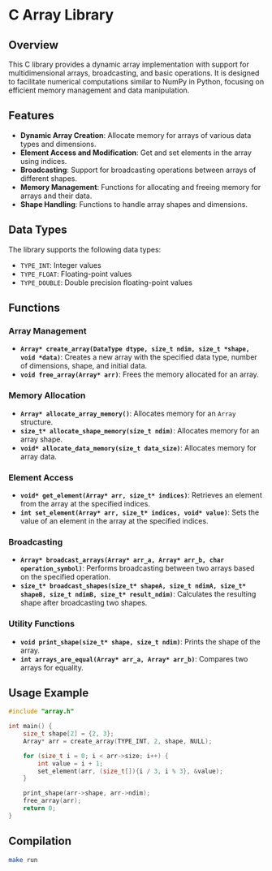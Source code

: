 # C Array Library

## Overview

This C library provides a dynamic array implementation with support for multidimensional arrays, broadcasting, and basic operations. It is designed to facilitate numerical computations similar to NumPy in Python, focusing on efficient memory management and data manipulation.

## Features

- **Dynamic Array Creation**: Allocate memory for arrays of various data types and dimensions.
- **Element Access and Modification**: Get and set elements in the array using indices.
- **Broadcasting**: Support for broadcasting operations between arrays of different shapes.
- **Memory Management**: Functions for allocating and freeing memory for arrays and their data.
- **Shape Handling**: Functions to handle array shapes and dimensions.

## Data Types

The library supports the following data types:

- `TYPE_INT`: Integer values
- `TYPE_FLOAT`: Floating-point values
- `TYPE_DOUBLE`: Double precision floating-point values

## Functions

### Array Management

- **`Array* create_array(DataType dtype, size_t ndim, size_t *shape, void *data)`**: Creates a new array with the specified data type, number of dimensions, shape, and initial data.
- **`void free_array(Array* arr)`**: Frees the memory allocated for an array.

### Memory Allocation

- **`Array* allocate_array_memory()`**: Allocates memory for an `Array` structure.
- **`size_t* allocate_shape_memory(size_t ndim)`**: Allocates memory for an array shape.
- **`void* allocate_data_memory(size_t data_size)`**: Allocates memory for array data.

### Element Access

- **`void* get_element(Array* arr, size_t* indices)`**: Retrieves an element from the array at the specified indices.
- **`int set_element(Array* arr, size_t* indices, void* value)`**: Sets the value of an element in the array at the specified indices.

### Broadcasting

- **`Array* broadcast_arrays(Array* arr_a, Array* arr_b, char operation_symbol)`**: Performs broadcasting between two arrays based on the specified operation.
- **`size_t* broadcast_shapes(size_t* shapeA, size_t ndimA, size_t* shapeB, size_t ndimB, size_t* result_ndim)`**: Calculates the resulting shape after broadcasting two shapes.

### Utility Functions

- **`void print_shape(size_t* shape, size_t ndim)`**: Prints the shape of the array.
- **`int arrays_are_equal(Array* arr_a, Array* arr_b)`**: Compares two arrays for equality.

## Usage Example

```c
#include "array.h"

int main() {
    size_t shape[2] = {2, 3};
    Array* arr = create_array(TYPE_INT, 2, shape, NULL);

    for (size_t i = 0; i < arr->size; i++) {
        int value = i + 1;
        set_element(arr, (size_t[]){i / 3, i % 3}, &value);
    }

    print_shape(arr->shape, arr->ndim);
    free_array(arr);
    return 0;
}
```

## Compilation

```bash
make run
```

